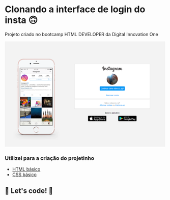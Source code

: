 # Clonando a interface de login do insta 🙃

Projeto criado no bootcamp HTML DEVELOPER da Digital Innovation One

![Imagem previa do projeto](https://raw.githubusercontent.com/rebeccaaaaaaaaaaa/clone-login-insta/main/img/preview.PNG "Title")

### Utilizei para a criação do projetinho

* [HTML básico](https://www.w3schools.com/html/)
* [CSS básico](https://developer.mozilla.org/pt-BR/docs/Web/CSS)

## 🚀 Let's code! 🚀
